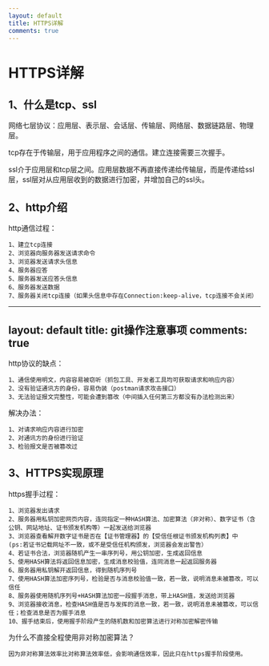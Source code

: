 ```yaml
---
layout: default
title: HTTPS详解
comments: true
---
```


# HTTPS详解

## 1、什么是tcp、ssl
网络七层协议：应用层、表示层、会话层、传输层、网络层、数据链路层、物理层。

tcp存在于传输层，用于应用程序之间的通信。建立连接需要三次握手。

ssl介于应用层和tcp层之间。应用层数据不再直接传递给传输层，而是传递给ssl层，ssl层对从应用层收到的数据进行加密，并增加自己的ssl头。

## 2、http介绍

http通信过程：

```
1、建立tcp连接
2、浏览器向服务器发送请求命令
3、浏览器发送请求头信息
4、服务器应答
5、服务器发送应答头信息
6、服务器发送数据
7、服务器关闭tcp连接（如果头信息中存在Connection:keep-alive，tcp连接不会关闭）
```


---
layout: default
title: git操作注意事项
comments: true
---

http协议的缺点：

```
1、通信使用明文，内容容易被窃听（抓包工具、开发者工具均可获取请求和响应内容）
2、没有验证通讯方的身份，容易伪装（postman请求攻击接口）
3、无法验证报文完整性，可能会遭到篡改（中间插入任何第三方都没有办法检测出来）
```

解决办法：

```
1、对请求响应内容进行加密
2、对通讯方的身份进行验证
3、检验报文是否被篡改过
```
## 3、HTTPS实现原理

https握手过程：

```
1、浏览器发出请求
2、服务器用私钥加密网页内容，连同指定一种HASH算法、加密算法（非对称）、数字证书（含公钥、网站地址、证书颁发机构等）一起发送给浏览器
3、浏览器查看解开数字证书是否在【证书管理器】的【受信任根证书颁发机构列表】中
(ps:若证书记载网址不一致，或不是受信任机构颁发，浏览器会发出警告）
4、若证书合法，浏览器随机产生一串序列号，用公钥加密，生成返回信息
5、使用HASH算法将返回信息加密，生成消息校验值，连同消息一起返回服务器
6、服务器用私钥解开返回信息，得到随机序列号
7、使用HASH算法加密序列号，检验是否与消息校验值一致，若一致，说明消息未被篡改，可以信任
8、服务器使用随机序列号+HASH算法加密一段握手消息，带上HASH值，发送给浏览器
9、浏览器接收消息，检查HASH值是否与发挥的消息一致，若一致，说明消息未被篡改，可以信任；检查消息是否为握手消息
10、握手结束后，使用握手阶段产生的随机数和加密算法进行对称加密解密传输
```

为什么不直接全程使用非对称加密算法？


```
因为非对称算法效率比对称算法效率低，会影响通信效率，因此只在https握手阶段使用。
```


